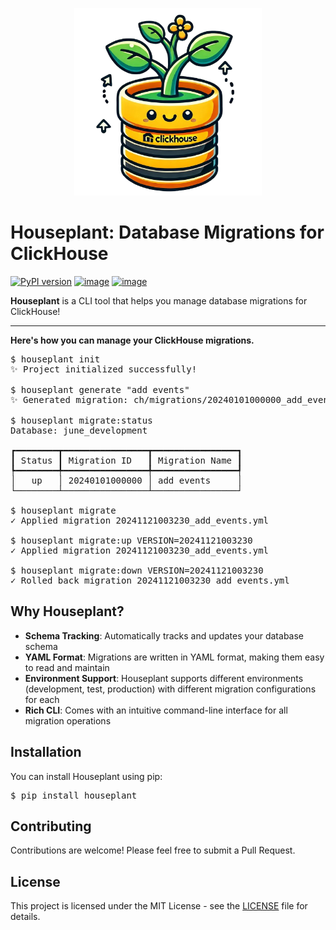 <p align="center">
   <img src="./houseplant.png" width="300">
</p>

# Houseplant: Database Migrations for ClickHouse

[![PyPI version](https://img.shields.io/pypi/v/houseplant.svg)](https://pypi.python.org/pypi/houseplant)
[![image](https://img.shields.io/pypi/l/houseplant.svg)](https://pypi.org/project/houseplant/)
[![image](https://img.shields.io/pypi/pyversions/houseplant.svg)](https://pypi.org/project/houseplant/)

**Houseplant** is a CLI tool that helps you manage database migrations for ClickHouse!

---

**Here's how you can manage your ClickHouse migrations.**

<pre>
$ houseplant init
✨ Project initialized successfully!

$ houseplant generate "add events"
✨ Generated migration: ch/migrations/20240101000000_add_events.yml

$ houseplant migrate:status
Database: june_development

┏━━━━━━━━┳━━━━━━━━━━━━━━━━┳━━━━━━━━━━━━━━━━┓
┃ Status ┃ Migration ID   ┃ Migration Name ┃
┡━━━━━━━━╇━━━━━━━━━━━━━━━━╇━━━━━━━━━━━━━━━━┩
│   up   │ 20240101000000 │ add events     │
└────────┴────────────────┴────────────────┘

$ houseplant migrate
✓ Applied migration 20241121003230_add_events.yml

$ houseplant migrate:up VERSION=20241121003230
✓ Applied migration 20241121003230_add_events.yml

$ houseplant migrate:down VERSION=20241121003230
✓ Rolled back migration 20241121003230_add_events.yml
</pre>

## Why Houseplant?

- **Schema Tracking**: Automatically tracks and updates your database schema
- **YAML Format**: Migrations are written in YAML format, making them easy to read and maintain
- **Environment Support**: Houseplant supports different environments (development, test, production) with different migration configurations for each
- **Rich CLI**: Comes with an intuitive command-line interface for all migration operations

## Installation

You can install Houseplant using pip:

<pre>
$ pip install houseplant
</pre>

## Contributing

Contributions are welcome! Please feel free to submit a Pull Request.

## License

This project is licensed under the MIT License - see the [LICENSE](LICENSE) file for details.

